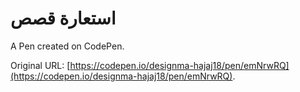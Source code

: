 # استعارة قصص

A Pen created on CodePen.

Original URL: [https://codepen.io/designma-hajaj18/pen/emNrwRQ](https://codepen.io/designma-hajaj18/pen/emNrwRQ).

